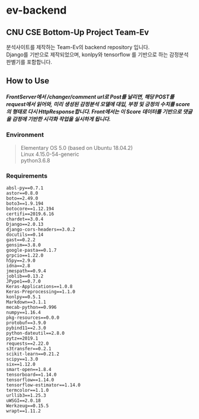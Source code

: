 # ev-backend
## CNU CSE Bottom-Up Project Team-Ev
 분석사이트를 제작하는 Team-Ev의 backend repository 입니다.  
 Django를 기반으로 제작되었으며, konlpy와 tensorflow 를 기반으로 하는 감정분석 판별기를 포함합니다.
 
 ## How to Use
 ##### FrontServer에서 /changer/comment url로 Post를 날리면, 해당 POST를 request에서 읽어와, 미리 생성된 감정분석 모델에 대입, 부정 및 긍정의 수치를 score의 형태로 다시 HttpResponse합니다. Front에서는 이 Score 데이터를 기반으로 댓글을 감정에 기반한 시각화 작업을 실시하게 됩니다.
 

### Environment
> Elementary OS 5.0 (based on Ubuntu 18.04.2)  
> Linux 4.15.0-54-generic  
> python3.6.8  



### Requirements
```
absl-py==0.7.1
astor==0.8.0
boto==2.49.0
boto3==1.9.194
botocore==1.12.194
certifi==2019.6.16
chardet==3.0.4
Django==2.0.13
django-cors-headers==3.0.2
docutils==0.14
gast==0.2.2
gensim==3.8.0
google-pasta==0.1.7
grpcio==1.22.0
h5py==2.9.0
idna==2.8
jmespath==0.9.4
joblib==0.13.2
JPype1==0.7.0
Keras-Applications==1.0.8
Keras-Preprocessing==1.1.0
konlpy==0.5.1
Markdown==3.1.1
mecab-python==0.996
numpy==1.16.4
pkg-resources==0.0.0
protobuf==3.9.0
pybind11==2.3.0
python-dateutil==2.8.0
pytz==2019.1
requests==2.22.0
s3transfer==0.2.1
scikit-learn==0.21.2
scipy==1.3.0
six==1.12.0
smart-open==1.8.4
tensorboard==1.14.0
tensorflow==1.14.0
tensorflow-estimator==1.14.0
termcolor==1.1.0
urllib3==1.25.3
uWSGI==2.0.18
Werkzeug==0.15.5
wrapt==1.11.2


```
